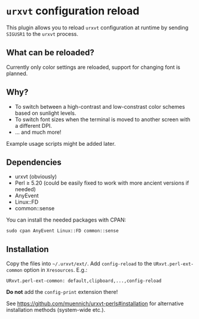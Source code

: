 # `urxvt` configuration reload

This plugin allows you to reload `urxvt` configuration at runtime
by sending `SIGUSR1` to the `urxvt` process.

## What can be reloaded?

Currently only color settings are reloaded, support for changing
font is planned.

## Why?

  * To switch between a high-contrast and low-constrast color
    schemes based on sunlight levels.
  * To switch font sizes when the terminal is moved to
    another screen with a different DPI.
  * ... and much more!

Example usage scripts might be added later.

## Dependencies

  * urxvt (obviously)
  * Perl ≥ 5.20 (could be easily fixed to work with more ancient
    versions if needed)
  * AnyEvent
  * Linux::FD
  * common::sense

You can install the needed packages with CPAN:

    sudo cpan AnyEvent Linux::FD common::sense

## Installation

Copy the files into `~/.urxvt/ext/`. Add `config-reload` to the
`URxvt.perl-ext-common` option in `Xresources`. E.g.:

    URxvt.perl-ext-common: default,clipboard,...,config-reload

**Do not** add the `config-print` extension there!

See https://github.com/muennich/urxvt-perls#installation for alternative
installation methods (system-wide etc.).
